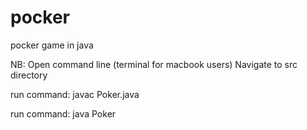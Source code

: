 # pocker
pocker game in java

NB: 
Open command line (terminal for macbook users)
Navigate to src directory

run command: javac Poker.java

run command: java Poker
